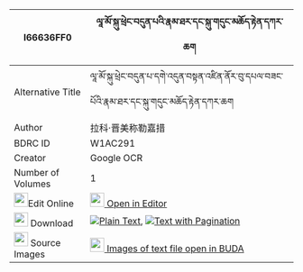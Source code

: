 |I66636FF0|ལཱ་མོ་སྐུ་ཕྲེང་བདུན་པའི་རྣམ་ཐར་དང་སྐུ་གདུང་མཆོད་རྟེན་དཀར་ཆག 
| --- | --- 
|Alternative Title |ལཱ་མོ་སྐུ་ཕྲེང་བདུན་པ་དགེ་འདུན་བསྟན་འཛིན་ནོར་བུ་དཔལ་བཟང་པོའི་རྣམ་ཐར་དང་སྐུ་གདུང་མཆོད་རྟེན་དཀར་ཆག
|Author| 拉科·晋美称勒嘉措
|BDRC ID | W1AC291
|Creator | Google OCR
|Number of Volumes| 1
|<img width="25" src="https://img.icons8.com/color/25/000000/edit-property.png">Edit Online| [<img width="25" src="https://avatars.githubusercontent.com/u/45091458?s=200&v=4"> Open in Editor](http://editor.openpecha.org/I66636FF0)
|<img width="25" src="https://img.icons8.com/fluent/48/000000/download-2.png"/>  Download | [![](https://img.icons8.com/color/20/000000/txt.png)Plain Text](https://github.com/Openpecha/I66636FF0/releases/download/v2/la_mo_kutreng_dunpa_i_namtar_d_plain_I66636FF0.zip), [![](https://img.icons8.com/color/20/000000/txt.png)Text with Pagination](https://github.com/Openpecha/I66636FF0/releases/download/v2/la_mo_kutreng_dunpa_i_namtar_d_pages_I66636FF0.zip)
|<img width="25" src="https://img.icons8.com/plasticine/100/000000/pictures-folder.png"/>  Source Images | [<img width="25" src="https://library.bdrc.io/icons/BUDA-small.svg"> Images of text file open in BUDA](https://library.bdrc.io/show/bdr:W1AC291)